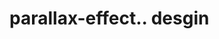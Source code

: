 # parallax-effect.. desgin                                                                                                                                                                                                                                                                                                                                                                                                                                                                                                                 
